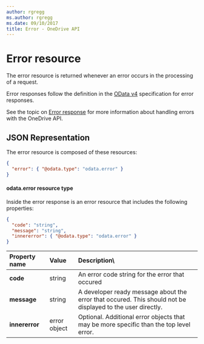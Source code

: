 ```yaml
---
author: rgregg
ms.author: rgregg
ms.date: 09/10/2017
title: Error - OneDrive API
---
```

# Error resource

The error resource is returned whenever an error occurs in the processing
of a request.

Error responses follow the definition in the
[OData v4](http://docs.oasis-open.org/odata/odata-json-format/v4.0/os/odata-json-format-v4.0-os.html#_Toc372793091)
specification for error responses.

See the topic on [Error response](../concepts/errors.md) for more information about
handling errors with the OneDrive API.

## JSON Representation

The error resource is composed of these resources:

<!-- { "blockType": "resource", "@odata.type": "oneDrive.error" } -->
```json
{
  "error": { "@odata.type": "odata.error" }  
}
```

#### odata.error resource type

Inside the error response is an error resource that includes the following
properties:

<!-- { "blockType": "resource", "@odata.type": "odata.error", "optionalProperties": [ "target", "details", "innererror"] } -->
```json
{
  "code": "string",
  "message": "string",
  "innererror": { "@odata.type": "odata.error" }
}
```

| Property name  | Value                  | Description\                                                                                               |
|:---------------|:-----------------------|:-----------------------------------------------------------------------------------------------------------|
| **code**       | string                 | An error code string for the error that occured                                                            |
| **message**    | string                 | A developer ready message about the error that occured. This should not be displayed to the user directly. |
| **innererror** | error object           | Optional. Additional error objects that may be more specific than the top level error.                     |


<!-- {
  "type": "#page.annotation",
  "description": "OneDrive API error resource definition.",
  "keywords": "onedrive,api,error,resource",
  "section": "documentation",
  "suppressions": [
    "Warning: /resources/error.md:
      Multiple resources found in file, but we only support one per file. 'oneDrive.error,odata.error'. Skipping."
  ],
  "tocPath": "Resources/Error"
} -->
